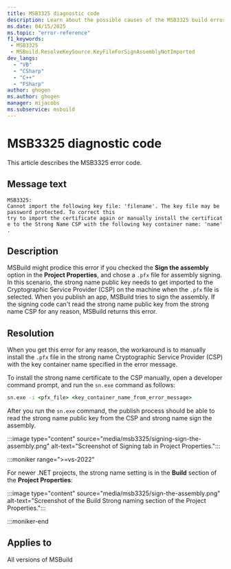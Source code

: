 ```yaml
---
title: MSB3325 diagnostic code
description: Learn about the possible causes of the MSB3325 build error and get troubleshooting tips.
ms.date: 04/15/2025
ms.topic: "error-reference"
f1_keywords:
 - MSB3325
 - MSBuild.ResolveKeySource.KeyFileForSignAssemblyNotImported
dev_langs:
  - "VB"
  - "CSharp"
  - "C++"
  - "FSharp"
author: ghogen
ms.author: ghogen
manager: mijacobs
ms.subservice: msbuild
---
```

# MSB3325 diagnostic code

<!-- :::ErrorDefinitionDescription::: -->
<!-- :::editable-content name="introDescription"::: -->
This article describes the MSB3325 error code.
<!-- :::editable-content-end::: -->

## Message text

`MSB3325: Cannot import the following key file: 'filename'. The key file may be password protected. To correct this try to import the certificate again or manually install the certificate to the Strong Name CSP with the following key container name: 'name'.`

<!-- :::editable-content name="postOutputDescription"::: -->
## Description

MSBuild might prodice this error if you checked the **Sign the assembly** option in the **Project Properties**, and chose a `.pfx` file for assembly signing. In this scenario, the strong name public key needs to get imported to the Cryptographic Service Provider (CSP) on the machine when the `.pfx` file is selected. When you publish an app, MSBuild tries to sign the assembly. If the signing code can't read the strong name public key from the strong name CSP for any reason, MSBuild returns this error.

## Resolution

When you get this error for any reason, the workaround is to manually install the `.pfx` file in the strong name Cryptographic Service Provider (CSP) with the key container name specified in the error message.

To install the strong name certificate to the CSP manually, open a developer command prompt, and run the `sn.exe` command as follows:

```cmd
sn.exe -i <pfx_file> <key_container_name_from_error_message>
```

After you run the `sn.exe` command, the publish process should be able to read the strong name public key from the CSP and strong name sign the assembly.

:::image type="content" source="media/msb3325/signing-sign-the-assembly.png" alt-text="Screenshot of Signing tab in Project Properties.":::

:::moniker range=">=vs-2022"

For newer .NET projects, the strong name setting is in the **Build** section of the **Project Properties**:

:::image type="content" source="media/msb3325/sign-the-assembly.png" alt-text="Screenshot of the Build Strong naming section of the Project Properties.":::

:::moniker-end

## Applies to

All versions of MSBuild
